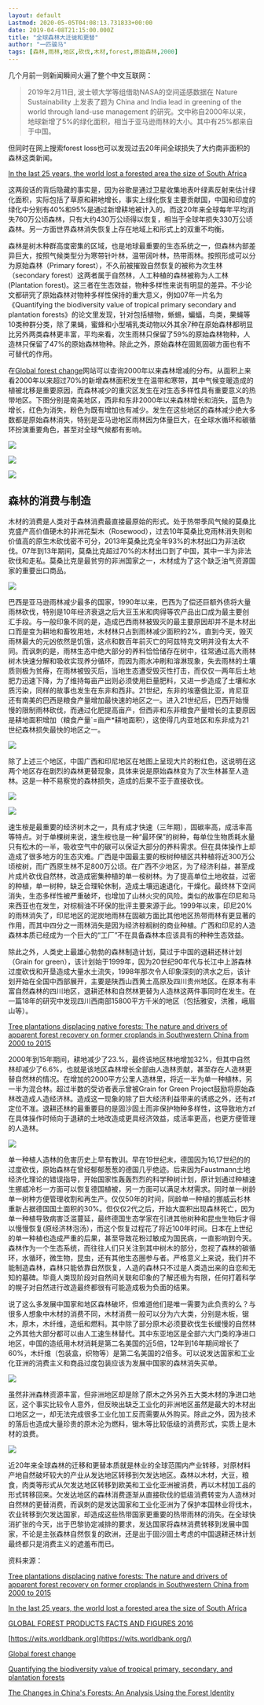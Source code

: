 ```yaml
---
layout: default
Lastmod: 2020-05-05T04:08:13.731833+00:00
date: 2019-04-08T21:15:00.000Z
title: "全球森林大迁徙和更替"
author: "一匹骏马"
tags: [森林,雨林,地区,砍伐,木材,forest,原始森林,2000]
---
```


几个月前一则新闻瞬间火遍了整个中文互联网：

> 2019年2月11日, 波士顿大学等组借助NASA的空间遥感数据在 Nature Sustainability 上发表了题为 China and India lead in greening of the world through land-use management 的研究。文中称自2000年以来，地球新增了5%的绿化面积，相当于亚马逊雨林的大小。其中有25%都来自于中国。

但同时在网上搜索forest loss也可以发现过去20年间全球损失了大约南非面积的森林这类新闻。

[In the last 25 years, the world lost a forested area the size of South Africa](https://www.washingtonpost.com/news/energy-environment/wp/2015/09/08/the-world-lost-a-south-africa-sized-area-of-forest-since-1990-says-the-u-n/?utm_term=.c09c6b16d426)

这两段话的背后隐藏的事实是，因为谷歌是通过卫星收集地表叶绿素反射来估计绿化面积，实际包括了草原和耕地增长，事实上绿化恢复主要贡献国，中国和印度的绿化中分别有40%和95%是通过新增耕地被计入的。而这20年来全球每年平均消失760万公顷森林，只有大约430万公顷得以恢复，相当于全球年损失330万公顷森林。另一方面世界森林消失恢复上存在地域上和形式上的双重不均衡。

森林是树木种群高度密集的区域，也是地球最重要的生态系统之一，但森林内部差异巨大，按照气候类型分为寒带针叶林，温带阔叶林，热带雨林。按照形成可以分为原始森林（Primary forest），不久前被摧毁自然恢复的被称为次生林（secondary forest）这两者属于自然林，人工种植的森林被称为人工林(Plantation forest)。这三者在生态效益，物种多样性来说有明显的差异。不少论文都研究了原始森林对物种多样性保持的重大意义，例如07年一片名为《Quantifying the biodiversity value of tropical primary secondary and plantation forests》的论文里发现，针对包括植物，蜥蜴，蝙蝠，鸟类，果蝇等10类种群分类，除了果蝇，蜜蜂和小型哺乳类动物以外其余7种在原始森林都明显比另外两类森林更丰富，平均来看，次生雨林只保留了59%的原始森林物种，人造林只保留了47%的原始森林物种。除此之外，原始森林在固氮固碳方面也有不可替代的作用。

在[Global forest change](http://earthenginepartners.appspot.com/science-2013-global-forest)网站可以查询2000年以来森林增减的分布。从面积上来看2000年以来超过70%的新增森林面积发生在温带和寒带，其中气候变暖造成的植被北移是重要原因，而森林减少的重灾区发生在对生态多样性具有重要意义的热带地区。下图分别是南美地区，西非和东非2000年以来森林增长和消失，蓝色为增长，红色为消失，粉色为既有增加也有减少。发生在这些地区的森林减少绝大多数都是原始森林消失，特别是亚马逊地区雨林因为体量巨大，在全球水循环和碳循环扮演重要角色，甚至对全球气候都有影响。

![](https://images.weserv.nl/?url=https%3A//img3.doubanio.com/view/note/l/public/p59712683.jpg)

![](https://images.weserv.nl/?url=https%3A//img9.doubanio.com/view/note/l/public/p59712685.jpg)

![](https://images.weserv.nl/?url=https%3A//img1.doubanio.com/view/note/l/public/p59712689.jpg)

森林的消费与制造
--------

木材的消费是人类对于森林消费最直接最原始的形式。处于热带季风气候的莫桑比克盛产高价值硬木的非洲花梨木（Rosewood），过去10年莫桑比克雨林消失则和价值高的原生木砍伐密不可分，2013年莫桑比克全年93%的木材出口为非法砍伐。07年到13年期间，莫桑比克超过70%的木材出口到了中国，其中一半为非法砍伐和走私。莫桑比克是最贫穷的非洲国家之一，木材成为了这个缺乏油气资源国家的重要出口商品。

![](https://images.weserv.nl/?url=https%3A//img9.doubanio.com/view/note/l/public/p59713236.jpg)

巴西是亚马逊雨林减少最多的国家，1990年以来，巴西为了偿还巨额外债将大量雨林砍伐，特别是10年经济衰退之后大豆玉米和肉得等农产品出口成为最主要创汇手段。与一般印象不同的是，造成巴西雨林被毁灭的最主要原因却并不是木材出口而是变为耕地和畜牧用地，木材林只占到雨林减少面积的2%，直到今天，毁灭雨林最大的元凶依然是饥饿，这点和数百年前灭亡的阿兹特克文明并没有太大不同。而讽刺的是，雨林生态中绝大部分的养料恰恰储存在树中，往常通过高大雨林树木快速分解和吸收实现养分循环，而因为雨水冲刷和溶淋现象，失去雨林的土壤质则极为贫瘠，在雨林被毁灭后，当地生态遭受毁灭性打击，而仅仅一两年后土地肥力迅速下降，为了维持每亩产出则必须使用巨量肥料，又进一步造成了土壤和水质污染，同样的故事也发生在东非和西非。21世纪，东非的埃塞俄比亚，肯尼亚还有南美的巴西是粮食产量增加最快速的地区之一。进入21世纪后，巴西开始慢慢的限制雨林砍伐，而通过化肥提高亩产，但西非和东非粮食产量增长的主要原因是耕地面积增加（粮食产量\`=亩产\*耕地面积），这使得几内亚地区和东非成为21世纪森林损失最快的地区之一。

![](https://images.weserv.nl/?url=https%3A//img3.doubanio.com/view/note/l/public/p59712882.jpg)

除了上述三个地区，中国广西和印尼地区在地图上呈现大片的粉红色，这说明在这两个地区存在剧烈的森林更替现象，具体来说是原始森林变为了次生林甚至人造林。这是一种不易察觉的森林损失，造成的后果不亚于直接砍伐。

![](https://images.weserv.nl/?url=https%3A//img3.doubanio.com/view/note/l/public/p59713042.jpg)

![](https://images.weserv.nl/?url=https%3A//img3.doubanio.com/view/note/l/public/p59713041.jpg)

速生桉是最重要的经济树木之一，具有成才快速（三年期），固碳率高，成活率高等特点。对于单棵树来说，速生桉也是一种“最环保”的树种，每单位生物质耗水量只有松木的一半，吸收空气中的碳可以保证大部分的养料需求。但在具体操作上却造成了很多地方的生态灾难。广西是中国最主要的桉树种植区共种植将近300万公顷桉树，而广西原生林不足800万公顷。在广西不少地区，为了经济利益，甚至成片成片砍伐自然林，改造成密集种植的单一桉树林。为了提高单位土地收益，过密的种植，单一树种，缺乏合理轮休制，造成土壤迅速退化，干燥化。最终林下空间消失，生态多样性被严重破坏，也增加了山林火灾的风险。类似的故事在印尼和马来西亚也在发生，对棕榈油不环保的批评主要来源于此。1999年以来，印尼20%的雨林消失了，印尼地区的泥炭地雨林在固碳方面比其他地区热带雨林有更显著的作用，而其中四分之一雨林消失是因为经济棕榈树的商业种植。广西和印尼的人造森林本质已经成为一个巨大的“工厂”不在具备森林本应该具有的种种生态效益。

除此之外，人类史上最雄心勃勃的森林制造计划，莫过于中国的退耕还林计划（Grain for green），该计划始于1999年，因为20世纪90年代与长江中上游森林过度砍伐和开垦造成大量水土流失，1998年那次令人印象深刻的洪水之后，该计划开始在全国中西部展开，主要是陕西山西黄土高原及四川贵州地区。在原本有丰富自然森林的四川地区，退耕还林和自然林更替为人造林这两件事同时在发生。在一篇18年的研究中发现四川西南部15800平方千米的地区（包括雅安，洪雅，峨眉山等）。

[Tree plantations displacing native forests: The nature and drivers of apparent forest recovery on former croplands in Southwestern China from 2000 to 2015](https://www.researchgate.net/publication/325313456_Tree_plantations_displacing_native_forests_The_nature_and_drivers_of_apparent_forest_recovery_on_former_croplands_in_Southwestern_China_from_2000_to_2015)

2000年到15年期间，耕地减少了23.%，最终该地区林地增加32%，但其中自然林却减少了6.6%，也就是该地区森林增长全部由人造林贡献，甚至存在人造林更替自然林的情况。在增加的2000平方公里人造林里，将近一半为单一种植林，另一半为混合林。超过半数的受访者表示曾被Grain for Green Project鼓励将原始森林改造成人造经济林。造成这一现象的除了巨大经济利益带来的诱惑之外，还有zf定位不准。退耕还林的最重要目的是固沙固土而非保护物种多样性，这导致地方zf在具体操作时倾向于退耕的土地改造成更具经济效益，成活率更高，也更方便管理的人造林。

![](https://images.weserv.nl/?url=https%3A//img3.doubanio.com/view/note/l/public/p59713162.jpg)

单一种植人造林的危害历史上早有教训。早在19世纪末，德国因为16,17世纪的的过度砍伐，原始森林在曾经郁郁葱葱的德国几乎绝迹。后来因为Faustmann土地经济化理论的错误指导，开始国家性轰轰烈烈的科学种树计划，原计划通过种植速生挪威冷杉一方面可以恢复德国植被，另一方面可以满足木材需求。同时单一树龄单一树种方便管理收割和再生产。仅仅50年的时间，同龄单一种植的挪威云杉林重新占据德国国土面积的30%。但仅仅2代之后，开始大面积出现森林死亡，因为单一种植导致病害泛滥蔓延，最终德国生态学家在引进其他树种和昆虫生物后才得以慢慢恢复(原经济林泡汤），而这个恢复过程花了将近100年时间。日本在上世纪的单一种植也造成严重的后果，甚至导致花粉过敏成为国民病，一直影响到今天。森林作为一个生态系统，而往往人们只关注到其中树木的部分，忽视了森林的碳循环，水循环，微生物，昆虫，还有其他生态圈参与者。严格意义上来说，我们并不能制造森林，森林只能依靠自然恢复，人造的森林只不过是人类造出来的自恋和无知的墓碑。毕竟人类现阶段对自然间关联和印象的了解还极为有限，任何打着科学的幌子对自然进行改造最终都很有可能造成极为负面的结果。

说了这么多发展中国家和地区森林破坏，但难道他们是唯一需要为此负责的么？与很多人想象中木材的消费不同，木材消费一般可以分为六大类，分别是木板，锯木，原木，木纤维，造纸和燃料。其中除了部分原木必须要砍伐生长缓慢的自然林之外其他大部分都可以由人工速生林替代。其中东亚地区是全部六大门类的净进口地区，中国的造纸用木材消耗是第二名美国的近5倍，12年到16年期间增长了60%，木纤维（包装盒，织物等）是第二名美国的2倍多。可以说发达国家和工业化亚洲的消费主义和商品过度包装应该为发展中国家的森林消失买单。

![](https://images.weserv.nl/?url=https%3A//img3.doubanio.com/view/note/l/public/p59713182.jpg)

虽然非洲森林资源丰富，但非洲地区却是除了原木之外另外五大类木材的净进口地区，这个事实比较令人意外，但反映出缺乏工业化的非洲地区虽然是最大的木材出口地区之一，却无法完成很多工业化加工反而需要从外购买。除此之外，因为技术的落后也造成大量珍贵的原木沦为燃料，锯木等比较低级的消费形式，实质上是木材的浪费。

![](https://images.weserv.nl/?url=https%3A//img3.doubanio.com/view/note/l/public/p59713183.jpg)

近20年来全球森林的迁移和更替本质就是林业的全球范围内产业转移，对原材料产地自然破坏较大的产业从发达地区转移到欠发达地区。森林以木材，大豆，粮食，肉类等形式从欠发达地区转移到欧美和工业化亚洲被消费，再以木材加工品的形式转移回来。欠发达地区的森林消费逐渐从直接砍伐的低级消费转变为人造林对自然林的更替消费，而讽刺的是发达国家和工业化亚洲为了保护本国林业将伐木，农业转移到欠发达国家，却造成这些热带国家更重要的热带雨林的消失。在全球快消扩张的今天，出于巴黎协定减排的要求，发达国家将森林消费转移到发展中国家，不论是主张森林自然恢复的欧洲，还是出于固沙固土考虑的中国退耕还林计划最终都只是消费主义的遮羞布而已。

资料来源：

[Tree plantations displacing native forests: The nature and drivers of apparent forest recovery on former croplands in Southwestern China from 2000 to 2015](https://www.researchgate.net/publication/325313456_Tree_plantations_displacing_native_forests_The_nature_and_drivers_of_apparent_forest_recovery_on_former_croplands_in_Southwestern_China_from_2000_to_2015)

[In the last 25 years, the world lost a forested area the size of South Africa](https://www.washingtonpost.com/news/energy-environment/wp/2015/09/08/the-world-lost-a-south-africa-sized-area-of-forest-since-1990-says-the-u-n/?utm_term=.c09c6b16d426)

[GLOBAL FOREST PRODUCTS FACTS AND FIGURES 2016](http://www.fao.org/3/i7034en/i7034en.pdf)

[https://wits.worldbank.org](https://wits.worldbank.org/)

[Global forest change](http://earthenginepartners.appspot.com/science-2013-global-forest)

[Quantifying the biodiversity value of tropical primary, secondary, and plantation forests](https://www.researchgate.net/publication/5842953_Quantifying_the_biodiversity_value_of_tropical_primary_secondary_and_plantation_forests)

[The Changes in China's Forests: An Analysis Using the Forest Identity](https://journals.plos.org/plosone/article?id=10.1371%2Fjournal.pone.0020778)

